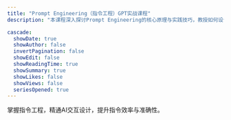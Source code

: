 ```yaml
---
title: "Prompt Engineering（指令工程）GPT实战课程"
description: "本课程深入探讨Prompt Engineering的核心原理与实践技巧，教授如何设计高效、准确的AI交互指令，通过案例分析与实战演练，助力学员在AI应用开发中实现更精准的指令控制与优化。"

cascade:
  showDate: true
  showAuthor: false
  invertPagination: false
  showEdit: false
  showReadingTime: true
  showSummary: true
  showLikes: false
  showViews: false
  seriesOpened: true
---
```



掌握指令工程，精通AI交互设计，提升指令效率与准确性。